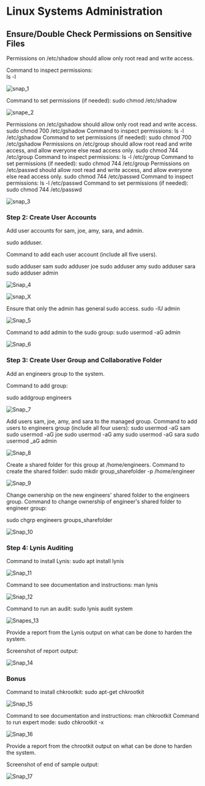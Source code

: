 # Linux Systems Administration

## Ensure/Double Check Permissions on Sensitive Files

Permissions on /etc/shadow should allow only root read and write access.

Command to inspect permissions:  
ls -l

![snap_1](./Images/snap_1.png)

Command to set permissions (if needed): 
sudo chmod /etc/shadow

![snape_2](./Images/snap_2.png)

Permissions on /etc/gshadow should allow only root read and write access. 
sudo chmod 700 /etc/gshadow
Command to inspect permissions: ls -l /etc/gshadow
Command to set permissions (if needed): sudo chmod 700 /etc/gshadow
Permissions on /etc/group should allow root read and write access, and allow everyone else read access only.
sudo chmod 744 /etc/group
Command to inspect permissions: ls -l /etc/group
Command to set permissions (if needed): sudo chmod 744 /etc/group
Permissions on /etc/passwd should allow root read and write access, and allow everyone else read access only.
sudo chmod 744 /etc/passwd
Command to inspect permissions: ls -l /etc/passwd
Command to set permissions (if needed): sudo chmod 744 /etc/passwd

![snap_3](./Images/snap_3.png)

### Step 2: Create User Accounts

Add user accounts for sam, joe, amy, sara, and admin.

sudo adduser.

Command to add each user account (include all five users).

sudo adduser sam 
sudo adduser joe 
sudo adduser amy 
sudo adduser sara 
sudo adduser admin

![Snap_4](./Images/snap_4.png)

![snap_X](./Images/snap_x.png)

Ensure that only the admin has general sudo access.
sudo -lU admin

![Snap_5](./Images/snap_5.png)

Command to add admin to the sudo group: sudo usermod -aG admin

![Snap_6](./Images/snap_6.png)

### Step 3: Create User Group and Collaborative Folder

Add an engineers group to the system.

Command to add group: 

sudo addgroup engineers

![Snap_7](./Images/snap_7.png)

Add users sam, joe, amy, and sara to the managed group.
Command to add users to engineers group (include all four users):
sudo usermod -aG sam
sudo usermod -aG joe
sudo usermod -aG amy
sudo usermod -aG sara
sudo usermod _aG admin

![Snap_8](./Images/snap_8.png)

Create a shared folder for this group at /home/engineers.
Command to create the shared folder:
sudo mkdir group_sharefolder -p /home/engineer

![Snap_9](./Images/snap_9.png)

Change ownership on the new engineers' shared folder to the engineers group.
Command to change ownership of engineer's shared folder to engineer group:

sudo chgrp engineers groups_sharefolder

![Snap_10](./Images/snap_10.png)

### Step 4: Lynis Auditing

Command to install Lynis: 
sudo apt install lynis

![Snap_11](./Images/snap_11.png)

Command to see documentation and instructions: 
man lynis

![Snap_12](./Images/snap_12.png)

Command to run an audit: 
sudo lynis audit system

![Snapes_13](./Images/snap_13.png)

Provide a report from the Lynis output on what can be done to harden the system.

Screenshot of report output:

![Snap_14](./Images/snap_14.png)

### Bonus

Command to install chkrootkit:
sudo apt-get chkrootkit

![Snap_15](./Images/snap_15.png)

Command to see documentation and instructions: man chkrootkit
Command to run expert mode: sudo chkrootkit -x

![Snap_16](./Images/snap_16.png)

Provide a report from the chrootkit output on what can be done to harden the system.

Screenshot of end of sample output:

![Snap_17](./Images/snap_A.png)
